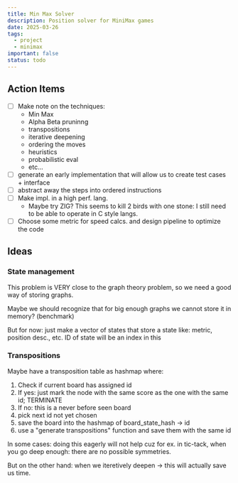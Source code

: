 ```yaml
---
title: Min Max Solver
description: Position solver for MiniMax games
date: 2025-03-26
tags:
  - project
  - minimax
important: false
status: todo
---
```


## Action Items

- [ ] Make note on the techniques:
    - Min Max
    - Alpha Beta pruninng
    - transpositions
    - iterative deepening
    - ordering the moves
    - heuristics
    - probabilistic eval
    - etc...
- [ ] generate an early implementation that will allow us to create test cases + interface
- [ ] abstract away the steps into ordered instructions
- [ ] Make impl. in a high perf. lang.
    - Maybe try ZIG? This seems to kill 2 birds with one stone: I still need to
    be able to operate in C style langs.
- [ ] Choose some metric for speed calcs. and design pipeline to optimize the code

## Ideas

### State management

This problem is VERY close to the graph theory problem, so we need a good way of storing graphs.

Maybe we should recognize that for big enough graphs we cannot store it in memory? (benchmark)

But for now: just make a vector of states that store a state like: metric, position desc., etc. ID of state will be an index in this 

### Transpositions

Maybe have a transposition table as hashmap where:
 1. Check if current board has assigned id
 2. If yes: just mark the node with the same score as the one  with the same id; TERMINATE
 3. If no: this is a never before seen board
 4. pick next id not yet chosen
 5. save the board into the hashmap of board_state_hash -> id
 6. use a "generate transpositions" function and save them with the same id


In some cases: doing this eagerly will not help cuz for ex. in tic-tack, when you go deep enough: there are no possible symmetries.

But on the other hand: when we iteretively deepen -> this will actually save us time.
